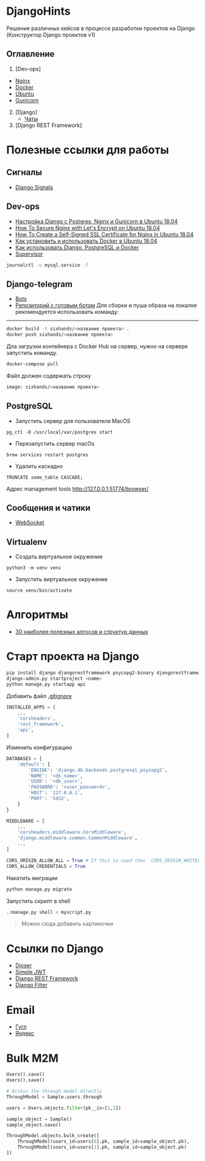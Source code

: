 # DjangoHints
Решение различных кейсов в процессе разработки проектов на Django (Конструктор Django проектов v1)

## Оглавление
1. [Dev-ops]
  + [Nginx](nginx.md)
  + [Docker](docker.md)
  + [Ubuntu](ubuntu.md)
  + [Gunicorn](gunicorn.md)
  
2. [Django]
    + [Чаты](chats.md)
3. [Django REST Framework]
# Полезные ссылки для работы
## Сигналы
+ [Django Signals](https://simpleisbetterthancomplex.com/tutorial/2016/07/28/how-to-create-django-signals.html)
## Dev-ops
+ [Настройка Django с Postgres, Nginx и Gunicorn в Ubuntu 18.04](https://www.digitalocean.com/community/tutorials/how-to-set-up-django-with-postgres-nginx-and-gunicorn-on-ubuntu-18-04-ru)
+ [How To Secure Nginx with Let's Encrypt on Ubuntu 18.04](https://www.digitalocean.com/community/tutorials/how-to-secure-nginx-with-let-s-encrypt-on-ubuntu-18-04)
+ [How To Create a Self-Signed SSL Certificate for Nginx in Ubuntu 18.04](https://www.digitalocean.com/community/tutorials/how-to-create-a-self-signed-ssl-certificate-for-nginx-in-ubuntu-18-04)
+ [Как установить и использовать Docker в Ubuntu 18.04](https://www.digitalocean.com/community/tutorials/docker-ubuntu-18-04-1-ru)
+ [Как использовать Django, PostgreSQL и Docker](https://webdevblog.ru/kak-ispolzovat-django-postgresql-i-docker/)
+ [Supervisor](https://ruhighload.com/Запуск+процессов+в+supervisor)
```bash
journalctl -u mysql.service -f
```
## Django-telegram
+ [Bots](https://qna.habr.com/q/736377)
+ [Репозиторий с готовым ботом](https://github.com/adilkhash/planetpython_telegrambot)
Для сборки и пуша образа на локалке рекомендуется использовать команду:
-----
```bash
docker build -t sixhands/<название проекта> .
docker push sixhands/<название проекта>
```

Дла загрузки контейнера с Docker Hub на сервер, нужно на сервере запустить команду.
```bash
docker-compose pull
```
Файл должен содержать строку
```bash
image: sixhands/<название проекта>
```

## PostgreSQL
+ Запустить сервер для пользователя MacOS

```
pg_ctl -D /usr/local/var/postgres start
```
+ Перезапустить сервер macOs
```
brew services restart postgres
```
+ Удалить каскадно
```
TRUNCATE some_table CASCADE;
```
Адрес management tools http://127.0.0.1:51774/browser/

## Сообщения и чатики
+ [WebSocket](https://prognote.ru/web-dev/beck-end/how-to-make-a-chat-in-python-django/)

## Virtualenv
+ Создать виртуальное окружение

```
python3 -m venv venv
```

+ Запустить виртуальное окружение

```
source venv/bin/activate
```
# Алгоритмы
+ [30 наиболее полезных алгосов и структур данных](https://dev.to/iuliagroza/complete-introduction-to-the-30-most-essential-data-structures-algorithms-43kd)

# Старт проекта на Django
```bash
pip install django djangorestframework psycopg2-binary djangorestframework-simplejwt django-cors-headers
django-admin.py startproject <name>
python manage.py startapp api
```
Добавить файл [.gitignore](https://gist.github.com/santoshpurbey/6f982faf1eacdac153ffd86a3a694239)
```python
INSTALLED_APPS = [
    ...
    'corsheaders',
    'rest_framework',
    'api',
]
```
Изменить конфигурацию 
```python
DATABASES = {
    'default': {
        'ENGINE': 'django.db.backends.postgresql_psycopg2',
        'NAME': '<db_name>',
        'USER': '<db_user>',
        'PASSWORD': '<user_password>',
        'HOST': '127.0.0.1',
        'PORT': '5432',
    }
}
```
```python
MIDDLEWARE = [
    ...
    'corsheaders.middleware.CorsMiddleware',
    'django.middleware.common.CommonMiddleware',
    ...
]
```
```python
CORS_ORIGIN_ALLOW_ALL = True # If this is used then `CORS_ORIGIN_WHITELIST` will not have any effect
CORS_ALLOW_CREDENTIALS = True
```
Накатить миграции
```python
python manage.py migrate
```
Запустить скрипт в shell
```python
./manage.py shell < myscript.py
```
> Можно сюда добавить картиночки
# Ссылки по Django
+ [Djoser](https://djoser.readthedocs.io/en/latest/introduction.html)
+ [Simple JWT](https://django-rest-framework-simplejwt.readthedocs.io/en/latest/getting_started.html)
+ [Django REST Framework](https://www.django-rest-framework.org)
+ [Django Filter](https://django-filter.readthedocs.io/en/master/guide/usage.html)

# Email
+ [Гугл](https://www.hostinger.ru/rukovodstva/kak-ispolzovat-smtp-server)
+ [Яндекс](https://netpoint-dc.com/blog/nastroika-pochti-dlya-raboti-cherez-smtp-yandex/)

# Bulk M2M
```python
Users().save()
Users().save()

# Access the through model directly
ThroughModel = Sample.users.through

users = Users.objects.filter(pk__in=[1,2])

sample_object = Sample()
sample_object.save()

ThroughModel.objects.bulk_create([
    ThroughModel(users_id=users[0].pk, sample_id=sample_object.pk),
    ThroughModel(users_id=users[1].pk, sample_id=sample_object.pk)
])
```
